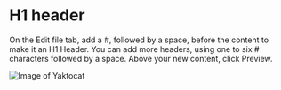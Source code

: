 # H1 header
On the Edit file tab, add a #, followed by a space, before the content to make it an H1 Header. You can add more headers, using one to six # characters followed by a space.
Above your new content, click Preview.

![Image of Yaktocat](https://octodex.github.com/images/yaktocat.png)
